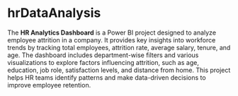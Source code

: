 # hrDataAnalysis  
The **HR Analytics Dashboard** is a Power BI project designed to analyze employee attrition in a company. It provides key insights into workforce trends by tracking total employees, attrition rate, average salary, tenure, and age. The dashboard includes department-wise filters and various visualizations to explore factors influencing attrition, such as age, education, job role, satisfaction levels, and distance from home. This project helps HR teams identify patterns and make data-driven decisions to improve employee retention.
